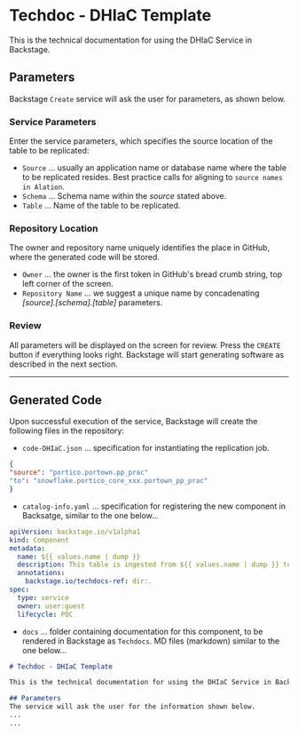 # Techdoc - DHIaC Template

This is the technical documentation for using the DHIaC Service in Backstage.

## Parameters
Backstage `Create` service will ask the user for parameters, as shown below. 

### Service Parameters
Enter the service parameters, which specifies the source location of the table to be replicated:

- `Source` ... usually an application name or database name where the table to be replicated resides. Best practice calls for aligning to `source names in Alation`.
- `Schema` ... Schema name within the *source* stated above.
- `Table` ... Name of the table to be replicated.

### Repository Location
The owner and repository name uniquely identifies the place in GitHub, where the generated code will be stored.

- `Owner` ... the owner is the first token in GitHub's bread crumb string, top left corner of the screen.
- `Repository Name` ... we suggest a unique name by concadenating *[source].[schema].[table]* parameters.

### Review
All parameters will be displayed on the screen for review. Press the `CREATE` button if everything looks right. Backstage will start generating software as described in the next section.

---

## Generated Code
Upon successful execution of the service, Backstage will create the following files in the repository:

- `code-DHIaC.json` ... specification for instantiating the replication job.

```json
{
"source": "portico.portown.pp_prac"
"to": "snowflake.portico_core_xxx.portown_pp_prac"
}
```

- `catalog-info.yaml` ... specification for registering the new component in Backsatge, similar to the one below...

```yaml
apiVersion: backstage.io/v1alpha1
kind: Component
metadata:
  name: ${{ values.name | dump }}
  description: This table is ingested from ${{ values.name | dump }} to EDH
  annotations:
    backstage.io/techdocs-ref: dir:.
spec:
  type: service
  owner: user:guest
  lifecycle: POC
```
  
- `docs` ... folder containing documentation for this component, to be rendered in Backstage as `Techdocs`. MD files (markdown) similar to the one below...

```Markdown
# Techdoc - DHIaC Template

This is the technical documentation for using the DHIaC Service in Backstage.

## Parameters
The service will ask the user for the information shown below.
...
...
```
